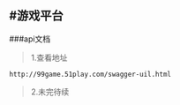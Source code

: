 #游戏平台
----------------

###api文档
>1.查看地址

    http://99game.51play.com/swagger-uil.html
    
>2.未完待续